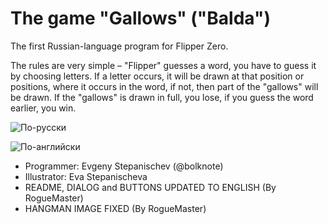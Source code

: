 # The game "Gallows" ("Balda")
The first Russian-language program for Flipper Zero.

The rules are very simple – "Flipper" guesses a word, you have to guess it by choosing letters. If a letter occurs, it will be drawn at that position or positions, where it occurs in the word, if not, then part of the "gallows" will be drawn. If the "gallows" is drawn in full, you lose, if you guess the word earlier, you win.

![По-русски](https://github.com/bolknote/Flipper-Zero-Hangman-Game/assets/392509/a95ea4a0-d9b3-421d-bc0a-eabe00a6c6ff)

![По-английски](https://github.com/bolknote/Flipper-Zero-Hangman-Game/assets/392509/7c33ba65-9e0f-42a4-92bd-b3801c03aef4)

* Programmer: Evgeny Stepanischev (@bolknote) 
* Illustrator: Eva Stepanischeva
* README, DIALOG and BUTTONS UPDATED TO ENGLISH (By RogueMaster)
* HANGMAN IMAGE FIXED (By RogueMaster)
